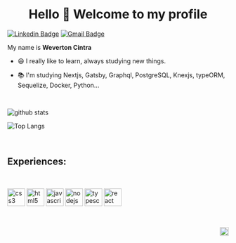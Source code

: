 <h1 align="center">Hello 👋 Welcome to my profile</h1>

[![Linkedin Badge](https://img.shields.io/badge/-wevertoncintra-6633cc?style=flat-square&logo=Linkedin&logoColor=white&link=https://www.linkedin.com/in/wevertoncintra/)](https://www.linkedin.com/in/wevertoncintra/) 
[![Gmail Badge](https://img.shields.io/badge/-weverton.cintra.1@gmail.com-6633cc?style=flat-square&logo=Gmail&logoColor=white&link=mailto:weverton.cintra.1@gmail.com)](mailto:weverton.cintra.1@gmail.com)

My name is <strong>Weverton Cintra</strong>

- 😄 I really like to learn, always studying new things.

- 📚  I'm studying Nextjs, Gatsby, Graphql, PostgreSQL, Knexjs, typeORM, Sequelize, Docker, Python...

<br />

![github stats](https://github-readme-stats.vercel.app/api?username=WevertonCintra&show_icons=true&layout=hide_border=true&theme=tokyonight&count_private=true)

![Top Langs](https://github-readme-stats.vercel.app/api/top-langs/?username=WevertonCintra&layout=hide_border=true&theme=tokyonight&show_icons=true)

<br />

<h2>Experiences:</h2>
<br />
<p align="left">
<img src="https://devicons.github.io/devicon/devicon.git/icons/css3/css3-original-wordmark.svg" alt="css3"  width="40" height="40"/>
<img src="https://devicons.github.io/devicon/devicon.git/icons/html5/html5-original-wordmark.svg" alt="html5"  width="40" height="40"/>
<img src="https://devicons.github.io/devicon/devicon.git/icons/javascript/javascript-original.svg" alt="javascript" width="40" height="40"/>
<img src="https://devicons.github.io/devicon/devicon.git/icons/nodejs/nodejs-original.svg" alt="nodejs" width="40" height="40"/>
<img src="https://devicons.github.io/devicon/devicon.git/icons/typescript/typescript-original.svg" alt="typescript" width="40" height="40"/>
<img src="https://devicons.github.io/devicon/devicon.git/icons/react/react-original-wordmark.svg" alt="react" width="40" height="40"/>
</p>

<br />

<p align="right">
<a href="https://instagram.com/weverton_cintra" target="blank"><img align="center" src="https://cdn.jsdelivr.net/npm/simple-icons@3.0.1/icons/instagram.svg" alt="weverton_cintra" height="20" width="20" /></a>
</p>

